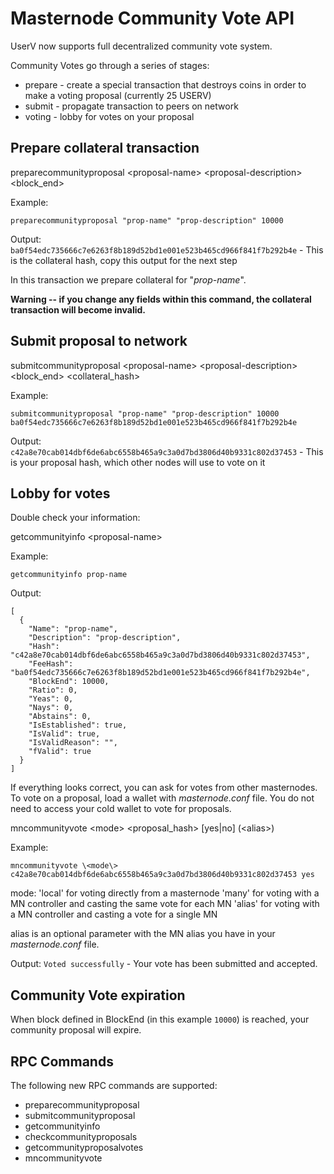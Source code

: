 Masternode Community Vote API
=============================

UserV now supports full decentralized community vote system.

Community Votes go through a series of stages:
* prepare - create a special transaction that destroys coins in order to make a voting proposal (currently 25 USERV)
* submit - propagate transaction to peers on network
* voting - lobby for votes on your proposal


Prepare collateral transaction
------------------------------

preparecommunityproposal \<proposal-name\> \<proposal-description\> \<block_end\>

Example:
```
preparecommunityproposal "prop-name" "prop-description" 10000
```

Output: `ba0f54edc735666c7e6263f8b189d52bd1e001e523b465cd966f841f7b292b4e` - This is the collateral hash, copy this output for the next step

In this transaction we prepare collateral for "_prop-name_".

**Warning -- if you change any fields within this command, the collateral transaction will become invalid.**

Submit proposal to network
--------------------------

submitcommunityproposal  \<proposal-name\> \<proposal-description\> \<block_end\> \<collateral_hash\>

Example:
```
submitcommunityproposal "prop-name" "prop-description" 10000 ba0f54edc735666c7e6263f8b189d52bd1e001e523b465cd966f841f7b292b4e
```

Output: `c42a8e70cab014dbf6de6abc6558b465a9c3a0d7bd3806d40b9331c802d37453` - This is your proposal hash, which other nodes will use to vote on it

Lobby for votes
---------------

Double check your information:

getcommunityinfo \<proposal-name\>

Example:
```
getcommunityinfo prop-name
```
Output:
```
[
  {
    "Name": "prop-name",
    "Description": "prop-description",
    "Hash": "c42a8e70cab014dbf6de6abc6558b465a9c3a0d7bd3806d40b9331c802d37453",
    "FeeHash": "ba0f54edc735666c7e6263f8b189d52bd1e001e523b465cd966f841f7b292b4e",
    "BlockEnd": 10000,
    "Ratio": 0,
    "Yeas": 0,
    "Nays": 0,
    "Abstains": 0,
    "IsEstablished": true,
    "IsValid": true,
    "IsValidReason": "",
    "fValid": true
  }
]
```

If everything looks correct, you can ask for votes from other masternodes. To vote on a proposal, load a wallet with _masternode.conf_ file. You do not need to access your cold wallet to vote for proposals.

mncommunityvote \<mode\> \<proposal_hash\> [yes|no] (\<alias\>)

Example:
```
mncommunityvote \<mode\> c42a8e70cab014dbf6de6abc6558b465a9c3a0d7bd3806d40b9331c802d37453 yes
```

mode:
    'local' for voting directly from a masternode
    'many' for voting with a MN controller and casting the same vote for each MN
    'alias' for voting with a MN controller and casting a vote for a single MN

alias is an optional parameter with the MN alias you have in your _masternode.conf_ file.

Output: `Voted successfully` - Your vote has been submitted and accepted.

Community Vote expiration
-------------------------

When block defined in BlockEnd (in this example `10000`) is reached, your community proposal will expire.


RPC Commands
------------------------

The following new RPC commands are supported:

- preparecommunityproposal
- submitcommunityproposal
- getcommunityinfo
- checkcommunityproposals
- getcommunityproposalvotes
- mncommunityvote
